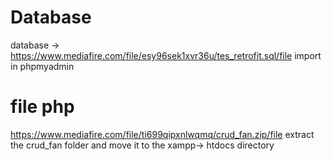 # Database
database -> https://www.mediafire.com/file/esy96sek1xvr36u/tes_retrofit.sql/file
import in phpmyadmin

# file php
https://www.mediafire.com/file/ti699qipxnlwqmq/crud_fan.zip/file
extract the crud_fan folder and move it to the xampp-> htdocs directory
